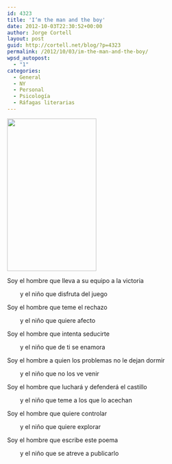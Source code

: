 ```yaml
---
id: 4323
title: 'I‘m the man and the boy'
date: 2012-10-03T22:30:52+00:00
author: Jorge Cortell
layout: post
guid: http://cortell.net/blog/?p=4323
permalink: /2012/10/03/im-the-man-and-the-boy/
wpsd_autopost:
  - "1"
categories:
  - General
  - NY
  - Personal
  - Psicología
  - Ráfagas literarias
---
```

<img class="aligncenter" title="Man boy" src="https://lh3.googleusercontent.com/--H6I79U6AIE/UGyoF4cNWAI/AAAAAAAAGWo/rxViRV8x8dU/s594/20121003_170154.jpg" alt="" width="208" height="356" />

Soy el hombre que lleva a su equipo a la victoria

<p style="padding-left: 30px">
  y el niño que disfruta del juego
</p>

Soy el hombre que teme el rechazo

<p style="padding-left: 30px">
  y el niño que quiere afecto
</p>

Soy el hombre que intenta seducirte

<p style="padding-left: 30px">
  y el niño que de ti se enamora
</p>

Soy el hombre a quien los problemas no le dejan dormir

<p style="padding-left: 30px">
  y el niño que no los ve venir
</p>

Soy el hombre que luchará y defenderá el castillo

<p style="padding-left: 30px">
  y el niño que teme a los que lo acechan
</p>

Soy el hombre que quiere controlar

<p style="padding-left: 30px">
  y el niño que quiere explorar
</p>

Soy el hombre que escribe este poema

<p style="padding-left: 30px">
  y el niño que se atreve a publicarlo
</p>
